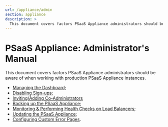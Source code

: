 ```yaml
---
url: /appliance/admin
section: appliance
description: >
  This document covers factors PSaaS Appliance administrators should be aware of when working with production PSaaS Appliance.
---
```


# PSaaS Appliance: Administrator's Manual

This document covers factors PSaaS Appliance administrators should be aware of when working with production PSaaS Appliance instances.

* [Managing the Dashboard](/appliance/admin/managing-the-dashboard);
* [Disabling Sign-ups](/appliance/admin/disabling-sign-ups);
* [Inviting/Adding Co-Administrators](/appliance/admin/inviting-coadmins)
* [Backing up the PSaaS Appliance](/appliance/admin/backing-up-the-appliance-instances);
* [Monitoring & Performing Health Checks on Load Balancers](/appliance/admin/monitoring);
* [Updating the PSaaS Appliance](/appliance/admin/updating-the-appliance);
* [Configuring Custom Error Pages](/hosted-pages/custom-error-pages).
